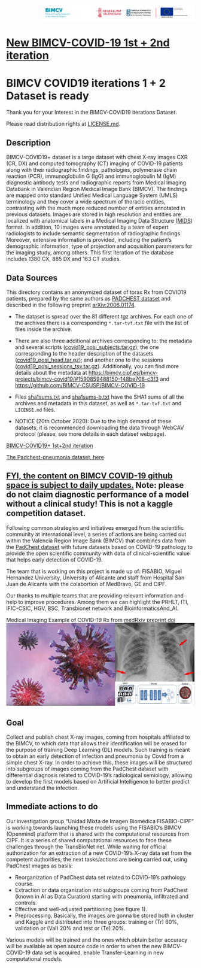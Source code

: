 <div class="clearfix" style="padding: 0px; padding-left: 100px; display: flex; flex-wrap: nowrap; justify-content: space-evenly; align-items:center">
<a href="http://bimcv.cipf.es/"><img src="https://github.com/BIMCV-CSUSP/BIMCV-COVID-19/blob/master/Images/logoinst.png?raw=true"</a><a href="http://ceib.san.gva.es"></a></div>

# [New BIMCV-COVID-19 1st + 2nd iteration](http://bimcv.cipf.es/bimcv-projects/bimcv-covid19)

# BIMCV COVID19 iterations 1 + 2 Dataset is ready

Thank you for your Interest in the BIMCV-COVID19 iterations Dataset.

Please read distribution rights at [LICENSE.md](https://github.com/BIMCV-CSUSP/BIMCV-COVID-19/blob/master/BIMCV-COVID19%2B/LICENSE.md).

## Description

BIMCV-COVID19+ dataset is a large dataset with chest X-ray images CXR (CR, DX) and computed tomography (CT) imaging of COVID-19 patients along with their radiographic findings, pathologies, polymerase chain reaction (PCR), immunoglobulin G (IgG) and immunoglobulin M (IgM) diagnostic antibody tests and radiographic reports from Medical Imaging Databank in Valencian Region Medical Image Bank (BIMCV). The findings are mapped onto standard Unified Medical Language System (UMLS) terminology and they cover a wide spectrum of thoracic entities, contrasting with the much more reduced number of entities annotated in previous datasets. Images are stored in high resolution and entities are localized with anatomical labels in a Medical Imaging Data Structure \([MIDS](https://bimcv.cipf.es/bimcv-projects/mids/)\) format. In addition, 10 images were annotated by a team of expert radiologists to include semantic segmentation of radiographic findings. Moreover, extensive information is provided, including the patient’s demographic information, type of projection and acquisition parameters for the imaging study, among others. This first iteration of the database includes 1380 CX, 885 DX and 163 CT studies.

## Data Sources

This directory contains an anonymized dataset of torax Rx from COVID19 patients, prepared by the same authors as [PADCHEST dataset](http://bimcv.cipf.es/bimcv-projects/padchest) and described in the following preprint [arXiv:2006.01174](https://arxiv.org/abs/2006.01174).

* The dataset is spread over the 81 different tgz archives. For each one of the archives there is a corresponding `*.tar-tvf.txt` file with the list of files inside the archive.

* There are also three additional archives corresponding to: the metadata and several scripts \([covid19_posi_subjects.tar.gz](https://b2drop.bsc.es/index.php/s/BIMCV-COVID19-cIter_1_2/download?path=%2F&files=covid19_posi_subjects.tar.gz)\); the one corresponding to the header description of the datasets \([covid19_posi_head.tar.gz](https://b2drop.bsc.es/index.php/s/BIMCV-COVID19-cIter_1_2/download?path=%2F&files=covid19_posi_head.tar.gz)\); and another one to the sessions \([covid19_posi_sessions_tsv.tar.gz](https://b2drop.bsc.es/index.php/s/BIMCV-COVID19-cIter_1_2/download?path=%2F&files=covid19_posi_sessions_tsv.tar.gz)\). Additionally, you can find more details about the metadata at <https://bimcv.cipf.es/bimcv-projects/bimcv-covid19/#1590859488150-148be708-c3f3> and <https://github.com/BIMCV-CSUSP/BIMCV-COVID-19>

* Files [sha1sums.txt](https://b2drop.bsc.es/index.php/s/BIMCV-COVID19-cIter_1_2/download?path=%2F&files=sha1sums.txt) and [sha1sums-b.txt](https://b2drop.bsc.es/index.php/s/BIMCV-COVID19-cIter_1_2/download?path=%2F&files=sha1sums-b.txt) have the SHA1 sums of all the archives and metadata in this dataset, as well as `*.tar-tvf.txt` and `LICENSE.md` files.

* NOTICE (20th October 2020): Due to the high demand of these datasets, it is recommended downloading the data through WebCAV protocol (please, see more details in each dataset webpage).


[BIMCV-COVID19+ 1st+2nd iteration](https://github.com/BIMCV-CSUSP/BIMCV-COVID-19/tree/master/BIMCV-COVID19%2B)

[The Padchest-pneumonia dataset, here](https://github.com/BIMCV-CSUSP/BIMCV-COVID-19/tree/master/padchest-covid#data-sources-bimcv-padchest)

## [FYI, the content on BIMCV COVID-19 github space is subject to daily updates.](https://github.com/BIMCV-CSUSP/BIMCV-COVID-19/tree/master/padchest-covid) Note: please do not claim diagnostic performance of a model without a clinical study! This is not a kaggle competition dataset.

Following common strategies and initiatives emerged from the scientific community at international level, a series of actions are being carried out within the Valencia Region Image Bank (BIMCV) that combines data from the [PadChest dataset](http://bimcv.cipf.es/bimcv-projects/padchest) with future datasets based on COVID-19 pathology to provide the open scientific community with data of clinical-scientific value that helps early detection of COVID-19.

The team that is working on this project is made up of: FISABIO, Miguel Hernandez University, University of Alicante and staff from Hospital San Juan de Alicante with the colabortion of MedBravo, GE and CIPF.

Our thanks to multiple teams that are providing relevant information and help to improve procedures. Among them we can highlight the PRHLT, ITI, IFIC-CSIC, HGV, BSC, Transbionet network and BioinformaticsAnd_AI.

Medical Imaging Example of COVID-19 Rx from [medRxiv preprint doi](https://doi.org/10.1101/2020.02.14.20023028)
![ChestRX-COVID](https://github.com/BIMCV-CSUSP/BIMCV-COVID-19/blob/master/Images/deepChest-covid.png)

## Goal
Collect and publish chest X-ray images, coming from hospitals affiliated to the BIMCV, to which data that allows their identification will be erased for the purpose of training Deep Learning (DL) models. Such training is meant to obtain an early detection of infection and pneumonia by Covid from a simple chest X-ray. 
In order to achieve this, these images will be structured into subgroups of images coming from the PadChest dataset with differential diagnosis related to COVID-19’s radiological semiology, allowing to develop the first models based on Artificial Intelligence to better predict and understand the infection. 
## Immediate actions to do
Our investigation group “Unidad Mixta de Imagen Biomédica FISABIO-CIPF” is working towards launching these models using the FISABIO’s BIMCV (Openmind) platform that is shared with the computational resources from CIPF. It is a series of shared computational resources to face these challenges through the TransBioNet net.
While waiting for official authorization for an extraction of a new COVID-19’s X-ray data set from the competent authorities, the next tasks/actions are being carried out, using PadChest images as basis:

* Reorganization of PadChest data set related to COVID-19’s pathology course. 
* Extraction or data organization into subgroups coming from PadChest (known in AI as Data Curation) starting with pneumonia, infiltrated and controls. 
* Effective and well-adjusted partitioning (see figure 1).
* Preprocessing. Basically, the images are gonna be stored both in cluster and Kaggle and distributed into three groups: training or (Tr) 60%, validation or (Val) 20% and test or (Te) 20%. 

Various models will be trained and the ones which obtain better accuracy will be available as open source code in order to when the new BIMCV-COVID-19 data set is acquired, enable Transfer-Learning in new computational models.
